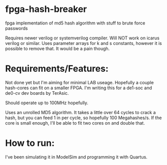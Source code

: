 # fpga-hash-breaker
fpga implementation of md5 hash algorithm with stuff to brute force passwords

Requires newer verilog or systemverilog compiler. Will NOT work on icarus verilog or similar. Uses parameter arrays for k and s constants, however it is possible to remove that. It would be a pain though.

# Requirements/Features:

Not done yet but I'm aiming for minimal LAB useage. Hopefully a couple hash-cores can fit on a smaller FPGA. I'm writing this for a de1-soc and de0-cv dev boards by TerAsic.

Should operate up to 100MHz hopefully.

Uses an unrolled MD5 algorithm. It takes a little over 64 cycles to crack a hash, but you can feed 1 in per cycle, so hopefully 100 Megahashes/s. If the core is small enough, I'll be able to fit two cores on and double that.

# How to run:
I've been simulating it in ModelSim and programming it with Quartus.
